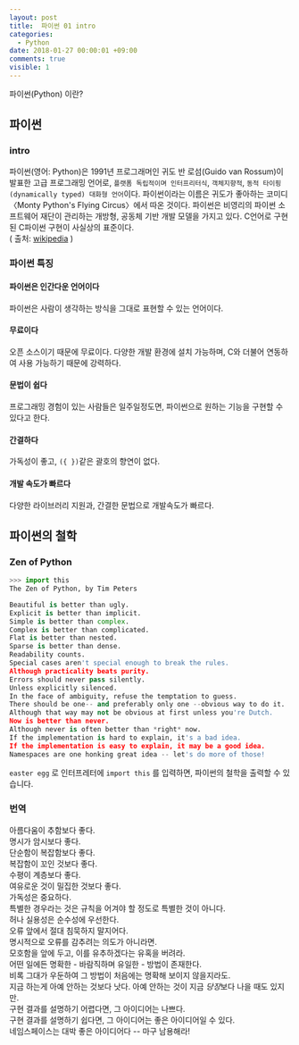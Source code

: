 ```yaml
---
layout: post
title:  파이썬 01 intro
categories:
  - Python
date: 2018-01-27 00:00:01 +09:00
comments: true
visible: 1
---
```


파이썬(Python) 이란?


## 파이썬
### intro
파이썬(영어: Python)은 1991년 프로그래머인 귀도 반 로섬(Guido van Rossum)이 발표한 고급 프로그래밍 언어로, `플랫폼 독립적이며 인터프리터식`, `객체지향적`, `동적 타이핑(dynamically typed) 대화형 언어`이다. 파이썬이라는 이름은 귀도가 좋아하는 코미디 〈Monty Python's Flying Circus〉에서 따온 것이다.
파이썬은 비영리의 파이썬 소프트웨어 재단이 관리하는 개방형, 공동체 기반 개발 모델을 가지고 있다. C언어로 구현된 C파이썬 구현이 사실상의 표준이다. <br />
( 출처: [wikipedia](https://ko.wikipedia.org/wiki/파이썬) )

### 파이썬 특징
#### 파이썬은 인간다운 언어이다
파이썬은 사람이 생각하는 방식을 그대로 표현할 수 있는 언어이다.

#### 무료이다
오픈 소스이기 때문에 무료이다. 다양한 개발 환경에 설치 가능하며, C와 더불어 연동하여 사용 가능하기 때문에 강력하다.

#### 문법이 쉽다
프로그래밍 경험이 있는 사람들은 일주일정도면, 파이썬으로 원하는 기능을 구현할 수 있다고 한다.

#### 간결하다
가독성이 좋고, `({ })`같은 괄호의 향연이 없다.

#### 개발 속도가 빠르다
다양한 라이브러리 지원과, 간결한 문법으로 개발속도가 빠르다.


## 파이썬의 철학
### Zen of Python
```py
>>> import this
The Zen of Python, by Tim Peters

Beautiful is better than ugly.
Explicit is better than implicit.
Simple is better than complex.
Complex is better than complicated.
Flat is better than nested.
Sparse is better than dense.
Readability counts.
Special cases aren't special enough to break the rules.
Although practicality beats purity.
Errors should never pass silently.
Unless explicitly silenced.
In the face of ambiguity, refuse the temptation to guess.
There should be one-- and preferably only one --obvious way to do it.
Although that way may not be obvious at first unless you're Dutch.
Now is better than never.
Although never is often better than *right* now.
If the implementation is hard to explain, it's a bad idea.
If the implementation is easy to explain, it may be a good idea.
Namespaces are one honking great idea -- let's do more of those!
```

`easter egg` 로 인터프레터에 `import this` 를 입력하면, 파이썬의 철학을 출력할 수 있습니다. <br />

### 번역

아름다움이 추함보다 좋다. <br />
명시가 암시보다 좋다. <br />
단순함이 복잡함보다 좋다. <br >
복잡함이 꼬인 것보다 좋다. <br />
수평이 계층보다 좋다. <br />
여유로운 것이 밀집한 것보다 좋다. <br />
가독성은 중요하다. <br />
특별한 경우라는 것은 규칙을 어겨야 할 정도로 특별한 것이 아니다. <br />
허나 실용성은 순수성에 우선한다. <br />
오류 앞에서 절대 침묵하지 말지어다. <br />
명시적으로 오류를 감추려는 의도가 아니라면.  <br />
모호함을 앞에 두고, 이를 유추하겠다는 유혹을 버려라.  <br />
어떤 일에든 명확한 - 바람직하며 유일한 - 방법이 존재한다.  <br />
비록 그대가 우둔하여 그 방법이 처음에는 명확해 보이지 않을지라도.  <br />
지금 하는게 아예 안하는 것보다 낫다. 아예 안하는 것이 지금 *당장*보다 나을 때도 있지만.  <br />
구현 결과를 설명하기 어렵다면, 그 아이디어는 나쁘다.  <br />
구현 결과를 설명하기 쉽다면, 그 아이디어는 좋은 아이디어일 수 있다.  <br />
네임스페이스는 대박 좋은 아이디어다 -- 마구 남용해라! <br />
